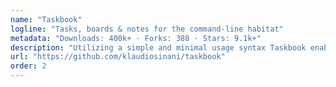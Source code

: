 ```yaml
---
name: "Taskbook"
logline: "Tasks, boards & notes for the command-line habitat"
metadata: "Downloads: 400k+ · Forks: 388 · Stars: 9.1k+"
description: "Utilizing a simple and minimal usage syntax Taskbook enables you to effectively manage your tasks and notes across multiple boards from within your terminal."
url: "https://github.com/klaudiosinani/taskbook"
order: 2
---
```

